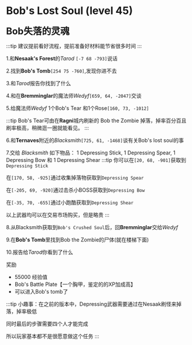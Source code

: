 # Bob's Lost Soul (level 45)
<span style="font-size: 25px;">**Bob失落的灵魂**</span>

:::tip
建议提前看好流程，提前准备好材料能节省很多时间
:::

1.和**Nesaak's Forest**的*Tarod* `[-7 68 -793]`说话

2.找到**Bob's Tomb**`[254 75 -760]`,发现你进不去

3.和*Tarod*报告你找到了什么

4.和在**Bremminglar**的魔法师*Wedyf*`[659, 64, -2047]`交谈

5.给魔法师*Wedyf* 1个Bob's Tear 和1个Rose`[160, 73, -1012]`

:::tip
Bob's Tear可由在**Ragni**城内刷新的 Bob the Zombie 掉落，掉率百分百且刷率极高，稍微逛一圈就能看见。
:::

6.和**Ternaves**附近的*Blacksmith*`[725, 61, -1468]`谈有关Bob's lost soul的事

7.交给 *Blacksmith* 如下物品： 1 Depressing Stick, 1 Depressing Spear, 1 Depressing Bow 和 1 Depressing Shear
:::tip
你可以在`[20, 68, -901]`获取到`Depressing Stick`

在`[170, 58, -925]`通过收集掉落物获取到`Depressing Spear`

在`[-205, 69, -920]`通过击杀小BOSS获取到`Depressing Bow`

在`[-35, 70, -655]`通过小跑酷获取到`Depressing Shear`

以上武器均可以在交易市场购买，但是略贵
:::

8.从Blacksmith获取到`Bob's Crushed Soul`后，回**Bremminglar**交给*Wedyf*

9.在**Bob's Tomb**里找到Bob the Zombie的尸体(就在楼梯下面)

10.报告给*Tarod*你看到了什么

奖励
+ 55000 经验值
+ Bob's Battle Plate【一个胸甲，鉴定的的XP加成高】
+ 可以进入Bob's tomb了
  
:::tip
小趣事：在之前的版本中，Depressing武器需要通过在Nesaak刷怪来掉落，掉率极低

同时最后的步骤需要四个人才能完成

所以玩家基本都不是很愿意做这个任务
:::